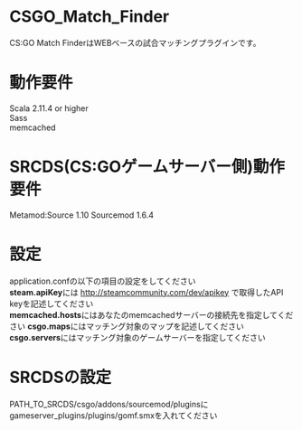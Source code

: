 CSGO_Match_Finder
=================
CS:GO Match FinderはWEBベースの試合マッチングプラグインです。

動作要件
=================
Scala 2.11.4 or higher  
Sass  
memcached

SRCDS(CS:GOゲームサーバー側)動作要件
=================
Metamod:Source 1.10
Sourcemod 1.6.4

設定
=================
application.confの以下の項目の設定をしてください  
**steam.apiKey**には http://steamcommunity.com/dev/apikey で取得したAPI keyを記述してください  
**memcached.hosts**にはあなたのmemcachedサーバーの接続先を指定してください
**csgo.maps**にはマッチング対象のマップを記述してください  
**csgo.servers**にはマッチング対象のゲームサーバーを指定してください

SRCDSの設定
=================
PATH_TO_SRCDS/csgo/addons/sourcemod/pluginsにgameserver_plugins/plugins/gomf.smxを入れてください
